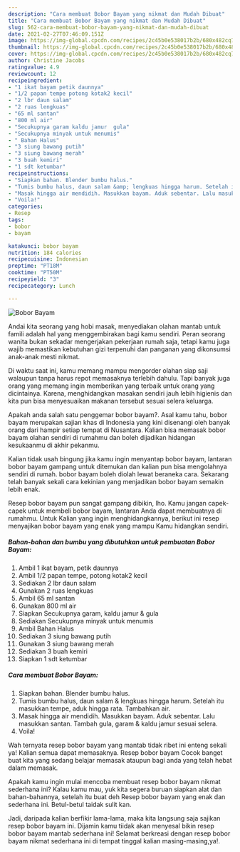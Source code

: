 ```yaml
---
description: "Cara membuat Bobor Bayam yang nikmat dan Mudah Dibuat"
title: "Cara membuat Bobor Bayam yang nikmat dan Mudah Dibuat"
slug: 562-cara-membuat-bobor-bayam-yang-nikmat-dan-mudah-dibuat
date: 2021-02-27T07:46:09.151Z
image: https://img-global.cpcdn.com/recipes/2c45b0e538017b2b/680x482cq70/bobor-bayam-foto-resep-utama.jpg
thumbnail: https://img-global.cpcdn.com/recipes/2c45b0e538017b2b/680x482cq70/bobor-bayam-foto-resep-utama.jpg
cover: https://img-global.cpcdn.com/recipes/2c45b0e538017b2b/680x482cq70/bobor-bayam-foto-resep-utama.jpg
author: Christine Jacobs
ratingvalue: 4.9
reviewcount: 12
recipeingredient:
- "1 ikat bayam petik daunnya"
- "1/2 papan tempe potong kotak2 kecil"
- "2 lbr daun salam"
- "2 ruas lengkuas"
- "65 ml santan"
- "800 ml air"
- "Secukupnya garam kaldu jamur  gula"
- "Secukupnya minyak untuk menumis"
- " Bahan Halus"
- "3 siung bawang putih"
- "3 siung bawang merah"
- "3 buah kemiri"
- "1 sdt ketumbar"
recipeinstructions:
- "Siapkan bahan. Blender bumbu halus."
- "Tumis bumbu halus, daun salam &amp; lengkuas hingga harum. Setelah itu masukkan tempe, aduk hingga rata. Tambahkan air."
- "Masak hingga air mendidih. Masukkan bayam. Aduk sebentar. Lalu masukkan santan. Tambah gula, garam &amp; kaldu jamur sesuai selera."
- "Voila!"
categories:
- Resep
tags:
- bobor
- bayam

katakunci: bobor bayam 
nutrition: 184 calories
recipecuisine: Indonesian
preptime: "PT18M"
cooktime: "PT50M"
recipeyield: "3"
recipecategory: Lunch

---
```



![Bobor Bayam](https://img-global.cpcdn.com/recipes/2c45b0e538017b2b/680x482cq70/bobor-bayam-foto-resep-utama.jpg)

Andai kita seorang yang hobi masak, menyediakan olahan mantab untuk famili adalah hal yang menggembirakan bagi kamu sendiri. Peran seorang  wanita bukan sekadar mengerjakan pekerjaan rumah saja, tetapi kamu juga wajib memastikan kebutuhan gizi terpenuhi dan panganan yang dikonsumsi anak-anak mesti nikmat.

Di waktu  saat ini, kamu memang mampu mengorder olahan siap saji walaupun tanpa harus repot memasaknya terlebih dahulu. Tapi banyak juga orang yang memang ingin memberikan yang terbaik untuk orang yang dicintainya. Karena, menghidangkan masakan sendiri jauh lebih higienis dan kita pun bisa menyesuaikan makanan tersebut sesuai selera keluarga. 



Apakah anda salah satu penggemar bobor bayam?. Asal kamu tahu, bobor bayam merupakan sajian khas di Indonesia yang kini disenangi oleh banyak orang dari hampir setiap tempat di Nusantara. Kalian bisa memasak bobor bayam olahan sendiri di rumahmu dan boleh dijadikan hidangan kesukaanmu di akhir pekanmu.

Kalian tidak usah bingung jika kamu ingin menyantap bobor bayam, lantaran bobor bayam gampang untuk ditemukan dan kalian pun bisa mengolahnya sendiri di rumah. bobor bayam boleh diolah lewat beraneka cara. Sekarang telah banyak sekali cara kekinian yang menjadikan bobor bayam semakin lebih enak.

Resep bobor bayam pun sangat gampang dibikin, lho. Kamu jangan capek-capek untuk membeli bobor bayam, lantaran Anda dapat membuatnya di rumahmu. Untuk Kalian yang ingin menghidangkannya, berikut ini resep menyajikan bobor bayam yang enak yang mampu Kamu hidangkan sendiri.

<!--inarticleads1-->

##### Bahan-bahan dan bumbu yang dibutuhkan untuk pembuatan Bobor Bayam:

1. Ambil 1 ikat bayam, petik daunnya
1. Ambil 1/2 papan tempe, potong kotak2 kecil
1. Sediakan 2 lbr daun salam
1. Gunakan 2 ruas lengkuas
1. Ambil 65 ml santan
1. Gunakan 800 ml air
1. Siapkan Secukupnya garam, kaldu jamur &amp; gula
1. Sediakan Secukupnya minyak untuk menumis
1. Ambil  Bahan Halus
1. Sediakan 3 siung bawang putih
1. Gunakan 3 siung bawang merah
1. Sediakan 3 buah kemiri
1. Siapkan 1 sdt ketumbar




<!--inarticleads2-->

##### Cara membuat Bobor Bayam:

1. Siapkan bahan. Blender bumbu halus.
1. Tumis bumbu halus, daun salam &amp; lengkuas hingga harum. Setelah itu masukkan tempe, aduk hingga rata. Tambahkan air.
1. Masak hingga air mendidih. Masukkan bayam. Aduk sebentar. Lalu masukkan santan. Tambah gula, garam &amp; kaldu jamur sesuai selera.
1. Voila!




Wah ternyata resep bobor bayam yang mantab tidak ribet ini enteng sekali ya! Kalian semua dapat memasaknya. Resep bobor bayam Cocok banget buat kita yang sedang belajar memasak ataupun bagi anda yang telah hebat dalam memasak.

Apakah kamu ingin mulai mencoba membuat resep bobor bayam nikmat sederhana ini? Kalau kamu mau, yuk kita segera buruan siapkan alat dan bahan-bahannya, setelah itu buat deh Resep bobor bayam yang enak dan sederhana ini. Betul-betul taidak sulit kan. 

Jadi, daripada kalian berfikir lama-lama, maka kita langsung saja sajikan resep bobor bayam ini. Dijamin kamu tiidak akan menyesal bikin resep bobor bayam mantab sederhana ini! Selamat berkreasi dengan resep bobor bayam nikmat sederhana ini di tempat tinggal kalian masing-masing,ya!.

